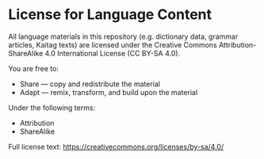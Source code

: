 # License for Language Content

All language materials in this repository (e.g. dictionary data, grammar articles, Kaitag texts) are licensed under the Creative Commons Attribution-ShareAlike 4.0 International License (CC BY-SA 4.0).

You are free to:

- Share — copy and redistribute the material
- Adapt — remix, transform, and build upon the material

Under the following terms:

- Attribution
- ShareAlike

Full license text: <https://creativecommons.org/licenses/by-sa/4.0/>
